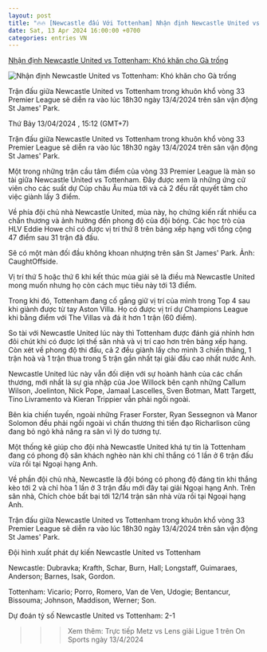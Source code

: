 ```yaml
---
layout: post
title: "🔥🔥 [Newcastle đấu Với Tottenham] Nhận định Newcastle United vs Tottenham: Khó khăn cho Gà trống"
date: Sat, 13 Apr 2024 16:00:00 +0700
categories: entries VN
---
```

[Nhận định Newcastle United vs Tottenham: Khó khăn cho Gà trống](https://nongnghiep.vn/nhan-dinh-newcastle-united-vs-tottenham-kho-cho-ga-trong-d382483.html)

![Nhận định Newcastle United vs Tottenham: Khó khăn cho Gà trống](https://t.ex-cdn.com/nongnghiep.vn/resize/540x303/files/doanhtq/2024/04/13/2753-tott-114201_409.jpeg)

Trận đấu giữa Newcastle United vs Tottenham trong khuôn khổ vòng 33 Premier League sẽ diễn ra vào lúc 18h30 ngày 13/4/2024 trên sân vận động St James' Park.

Thứ Bảy 13/04/2024 , 15:12 (GMT+7)

Trận đấu giữa Newcastle United vs Tottenham trong khuôn khổ vòng 33 Premier League sẽ diễn ra vào lúc 18h30 ngày 13/4/2024 trên sân vận động St James' Park.

Một trong những trận cầu tâm điểm của vòng 33 Premier League là màn so tài giữa Newcastle United vs Tottenham. Đây được xem là những ứng cử viên cho các suất dự Cúp châu Âu mùa tới và cả 2 đều rất quyết tâm cho việc giành lấy 3 điểm.

Về phía đội chủ nhà Newcastle United, mùa này, họ chứng kiến rất nhiều ca chấn thương và ảnh hưởng đến phong độ của đội bóng. Các học trò của HLV Eddie Howe chỉ có được vị trí thứ 8 trên bảng xếp hạng với tổng cộng 47 điểm sau 31 trận đã đấu.

Sẽ có một màn đối đầu không khoan nhượng trên sân St James' Park. Ảnh: CaughtOffside.

Vị trí thứ 5 hoặc thứ 6 khi kết thúc mùa giải sẽ là điều mà Newcastle United mong muốn nhưng họ còn cách mục tiêu này tới 13 điểm.

Trong khi đó, Tottenham đang cố gắng giữ vị trí của mình trong Top 4 sau khi giành được từ tay Aston Villa. Họ có được vị trí dự Champions League khi bằng điểm với The Villas và đá ít hơn 1 trận (60 điểm).

So tài với Newcastle United lúc này thì Tottenham được đánh giá nhỉnh hơn đôi chút khi có được lợi thế sân nhà và vị trí cao hơn trên bảng xếp hạng. Còn xét về phong độ thi đấu, cả 2 đều giành lấy cho mình 3 chiến thắng, 1 trận hoà và 1 trận thua trong 5 trận gần nhất tại giải đấu cao nhất nước Anh.

Newcastle United lúc này vẫn đối diện với sự hoành hành của các chấn thương, mới nhất là sự gia nhập của Joe Willock bên cạnh những Callum Wilson, Joelinton, Nick Pope, Jamaal Lascelles, Sven Botman, Matt Targett, Tino Livramento và Kieran Trippier vẫn phải ngồi ngoài.

Bên kia chiến tuyến, ngoài những Fraser Forster, Ryan Sessegnon và Manor Solomon đều phải ngồi ngoài vì chấn thương thì tiền đạo Richarlison cũng đang bỏ ngỏ khả năng ra sân vì lý do tương tự.

Một thống kê giúp cho đội nhà Newcastle United khá tự tin là Tottenham đang có phong độ sân khách nghèo nàn khi chỉ thắng có 1 lần ở 6 trận đấu vừa rồi tại Ngoại hạng Anh.

Về phần đội chủ nhà, Newcastle là đội bóng có phong độ đáng tin khi thắng kèo tới 2 và chỉ hòa 1 lần ở 3 trận đấu mới đây tại giải Ngoại hạng Anh. Trên sân nhà, Chích chòe bất bại tới 12/14 trận sân nhà vừa rồi tại Ngoại hạng Anh.

Trận đấu giữa Newcastle United vs Tottenham trong khuôn khổ vòng 33 Premier League sẽ diễn ra vào lúc 18h30 ngày 13/4/2024 trên sân vận động St James' Park.

Đội hình xuất phát dự kiến Newcastle United vs Tottenham

Newcastle: Dubravka; Krafth, Schar, Burn, Hall; Longstaff, Guimaraes, Anderson; Barnes, Isak, Gordon.

Tottenham: Vicario; Porro, Romero, Van de Ven, Udogie; Bentancur, Bissouma; Johnson, Maddison, Werner; Son.

Dự đoán tỷ số Newcastle United vs Tottenham: 2-1

>>> Xem thêm: Trực tiếp Metz vs Lens giải Ligue 1 trên On Sports ngày 13/4/2024

